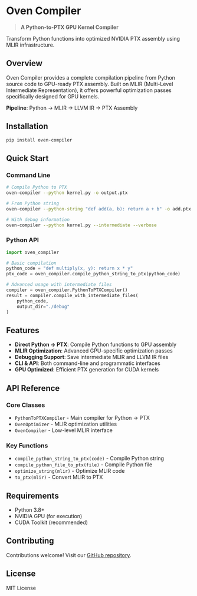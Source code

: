 # Oven Compiler

> **A Python-to-PTX GPU Kernel Compiler**

Transform Python functions into optimized NVIDIA PTX assembly using MLIR infrastructure.

## Overview

Oven Compiler provides a complete compilation pipeline from Python source code to GPU-ready PTX assembly. Built on MLIR (Multi-Level Intermediate Representation), it offers powerful optimization passes specifically designed for GPU kernels.

**Pipeline**: Python → MLIR → LLVM IR → PTX Assembly

## Installation

```bash
pip install oven-compiler
```

## Quick Start

### Command Line

```bash
# Compile Python to PTX
oven-compiler --python kernel.py -o output.ptx

# From Python string
oven-compiler --python-string "def add(a, b): return a + b" -o add.ptx

# With debug information
oven-compiler --python kernel.py --intermediate --verbose
```

### Python API

```python
import oven_compiler

# Basic compilation
python_code = "def multiply(x, y): return x * y"
ptx_code = oven_compiler.compile_python_string_to_ptx(python_code)

# Advanced usage with intermediate files
compiler = oven_compiler.PythonToPTXCompiler()
result = compiler.compile_with_intermediate_files(
    python_code, 
    output_dir="./debug"
)
```

## Features

- **Direct Python → PTX**: Compile Python functions to GPU assembly
- **MLIR Optimization**: Advanced GPU-specific optimization passes
- **Debugging Support**: Save intermediate MLIR and LLVM IR files
- **CLI & API**: Both command-line and programmatic interfaces
- **GPU Optimized**: Efficient PTX generation for CUDA kernels

## API Reference

### Core Classes
- `PythonToPTXCompiler` - Main compiler for Python → PTX
- `OvenOptimizer` - MLIR optimization utilities
- `OvenCompiler` - Low-level MLIR interface

### Key Functions
- `compile_python_string_to_ptx(code)` - Compile Python string
- `compile_python_file_to_ptx(file)` - Compile Python file
- `optimize_string(mlir)` - Optimize MLIR code
- `to_ptx(mlir)` - Convert MLIR to PTX

## Requirements

- Python 3.8+
- NVIDIA GPU (for execution)
- CUDA Toolkit (recommended)

## Contributing

Contributions welcome! Visit our [GitHub repository](https://github.com/sjjeong94/oven).

## License

MIT License

